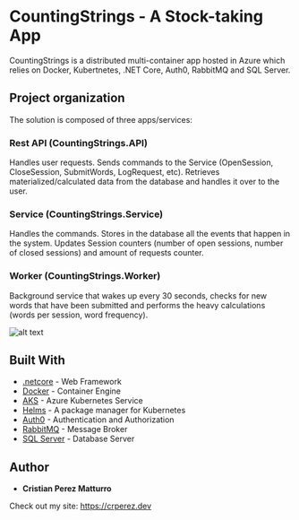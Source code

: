 # CountingStrings - A Stock-taking App

CountingStrings is a distributed multi-container app hosted in Azure which relies on Docker, Kubertnetes,
.NET Core, Auth0, RabbitMQ and SQL Server.

## Project organization

The solution is composed of three apps/services:

### Rest API (CountingStrings.API)
Handles user requests. Sends commands to the Service (OpenSession, CloseSession, SubmitWords, LogRequest, etc).
Retrieves materialized/calculated data from the database and handles it over to the user.

### Service (CountingStrings.Service)
Handles the commands. Stores in the database all the events that happen in the system. Updates Session counters (number of open sessions, number of closed sessions) and amount of requests counter.

### Worker (CountingStrings.Worker)
Background service that wakes up every 30 seconds, checks for new words that have been submitted and performs the heavy calculations (words per session, word frequency).

![alt text](https://i.imgur.com/mXMvWJr.png)

## Built With

* [.netcore](https://dotnet.github.io/) - Web Framework
* [Docker](https://www.docker.com/) - Container Engine
* [AKS](https://azure.microsoft.com/en-us/services/kubernetes-service/) - Azure Kubernetes Service
* [Helms](https://helm.sh/) - A package manager for Kubernetes
* [Auth0](https://auth0.com/) - Authentication and Authorization
* [RabbitMQ](https://www.rabbitmq.com/) - Message Broker
* [SQL Server](https://www.microsoft.com/en-us/sql-server/sql-server-2017) - Database Server

## Author

* **Cristian Perez Matturro** 

Check out my site: https://crperez.dev
